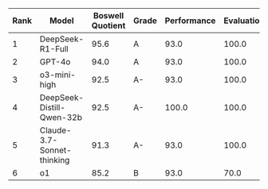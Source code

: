 | Rank | Model | Boswell Quotient | Grade | Performance | Evaluation | Efficiency |
|------|-------|-----------------|-------|------------|------------|------------|
| 1 | DeepSeek-R1-Full | 95.6 | A | 93.0 | 100.0 | N/A |
| 2 | GPT-4o | 94.0 | A | 93.0 | 100.0 | 87.5 |
| 3 | o3-mini-high | 92.5 | A- | 93.0 | 100.0 | 79.7 |
| 4 | DeepSeek-Distill-Qwen-32b | 92.5 | A- | 100.0 | 100.0 | 62.5 |
| 5 | Claude-3.7-Sonnet-thinking | 91.3 | A- | 93.0 | 100.0 | 74.0 |
| 6 | o1 | 85.2 | B | 93.0 | 70.0 | 88.6 |